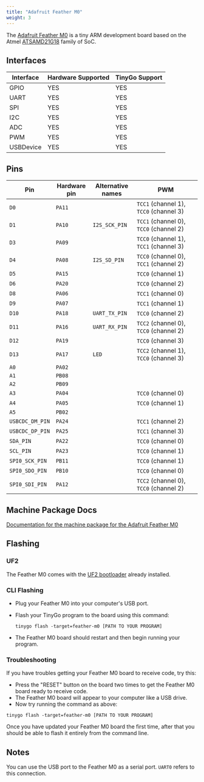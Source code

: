 ```yaml
---
title: "Adafruit Feather M0"
weight: 3
---
```


The [Adafruit Feather M0](https://www.adafruit.com/product/3403) is a tiny ARM development board based on the Atmel [ATSAMD21G18](https://www.microchip.com/wwwproducts/en/ATSAMD21G18) family of SoC.

## Interfaces

| Interface | Hardware Supported | TinyGo Support |
| --------- | ------------- | ----- |
| GPIO      | YES | YES |
| UART      | YES | YES |
| SPI       | YES | YES |
| I2C       | YES | YES |
| ADC       | YES | YES |
| PWM       | YES | YES |
| USBDevice | YES | YES |

## Pins

| Pin               | Hardware pin | Alternative names | PWM                  |
| ----------------- | ------------ | ----------------- | -------------------- |
| `D0`              | `PA11`       |                   | `TCC1` (channel 1), `TCC0` (channel 3) |
| `D1`              | `PA10`       | `I2S_SCK_PIN`     | `TCC1` (channel 0), `TCC0` (channel 2) |
| `D3`              | `PA09`       |                   | `TCC0` (channel 1), `TCC1` (channel 3) |
| `D4`              | `PA08`       | `I2S_SD_PIN`      | `TCC0` (channel 0), `TCC1` (channel 2) |
| `D5`              | `PA15`       |                   | `TCC0` (channel 1)   |
| `D6`              | `PA20`       |                   | `TCC0` (channel 2)   |
| `D8`              | `PA06`       |                   | `TCC1` (channel 0)   |
| `D9`              | `PA07`       |                   | `TCC1` (channel 1)   |
| `D10`             | `PA18`       | `UART_TX_PIN`     | `TCC0` (channel 2)   |
| `D11`             | `PA16`       | `UART_RX_PIN`     | `TCC2` (channel 0), `TCC0` (channel 2) |
| `D12`             | `PA19`       |                   | `TCC0` (channel 3)   |
| `D13`             | `PA17`       | `LED`             | `TCC2` (channel 1), `TCC0` (channel 3) |
| `A0`              | `PA02`       |                   |                      |
| `A1`              | `PB08`       |                   |                      |
| `A2`              | `PB09`       |                   |                      |
| `A3`              | `PA04`       |                   | `TCC0` (channel 0)   |
| `A4`              | `PA05`       |                   | `TCC0` (channel 1)   |
| `A5`              | `PB02`       |                   |                      |
| `USBCDC_DM_PIN`   | `PA24`       |                   | `TCC1` (channel 2)   |
| `USBCDC_DP_PIN`   | `PA25`       |                   | `TCC1` (channel 3)   |
| `SDA_PIN`         | `PA22`       |                   | `TCC0` (channel 0)   |
| `SCL_PIN`         | `PA23`       |                   | `TCC0` (channel 1)   |
| `SPI0_SCK_PIN`    | `PB11`       |                   | `TCC0` (channel 1)   |
| `SPI0_SDO_PIN`    | `PB10`       |                   | `TCC0` (channel 0)   |
| `SPI0_SDI_PIN`    | `PA12`       |                   | `TCC2` (channel 0), `TCC0` (channel 2) |

## Machine Package Docs

[Documentation for the machine package for the Adafruit Feather M0](../machine/feather-m0)

## Flashing

### UF2

The Feather M0 comes with the [UF2 bootloader](https://github.com/Microsoft/uf2) already installed.

### CLI Flashing

- Plug your Feather M0 into your computer's USB port.
- Flash your TinyGo program to the board using this command:

    ```shell
    tinygo flash -target=feather-m0 [PATH TO YOUR PROGRAM]
    ```

- The Feather M0 board should restart and then begin running your program.

### Troubleshooting

If you have troubles getting your Feather M0 board to receive code, try this:

- Press the "RESET" button on the board two times to get the Feather M0 board ready to receive code.
- The Feather M0 board will appear to your computer like a USB drive.
- Now try running the command as above:


```shell
tinygo flash -target=feather-m0 [PATH TO YOUR PROGRAM]
```

Once you have updated your Feather M0 board the first time, after that you should be able to flash it entirely from the command line.

## Notes

You can use the USB port to the Feather M0 as a serial port. `UART0` refers to this connection.
